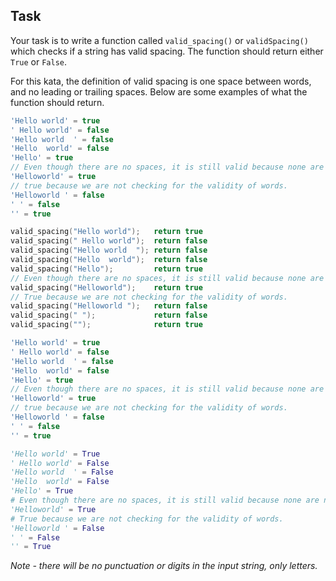 ## Task
Your task is to write a function called ```valid_spacing()``` or ```validSpacing()```  which checks if a string has valid spacing. The function should return either ```True``` or ```False```.  

For this kata, the definition of valid spacing is one space between words, and no leading or trailing spaces. Below are some examples of what the function should return.
```php
'Hello world' = true
' Hello world' = false
'Hello world  ' = false
'Hello  world' = false
'Hello' = true
// Even though there are no spaces, it is still valid because none are needed
'Helloworld' = true 
// true because we are not checking for the validity of words.
'Helloworld ' = false
' ' = false
'' = true
```
```c
valid_spacing("Hello world");   return true
valid_spacing(" Hello world");  return false
valid_spacing("Hello world  "); return false
valid_spacing("Hello  world");  return false
valid_spacing("Hello");         return true
// Even though there are no spaces, it is still valid because none are needed.
valid_spacing("Helloworld");    return true
// True because we are not checking for the validity of words.
valid_spacing("Helloworld ");   return false
valid_spacing(" ");             return false
valid_spacing("");              return true
```

```javascript
'Hello world' = true
' Hello world' = false
'Hello world  ' = false
'Hello  world' = false
'Hello' = true
// Even though there are no spaces, it is still valid because none are needed
'Helloworld' = true 
// true because we are not checking for the validity of words.
'Helloworld ' = false
' ' = false
'' = true
```

```python
'Hello world' = True
' Hello world' = False
'Hello world  ' = False
'Hello  world' = False
'Hello' = True
# Even though there are no spaces, it is still valid because none are needed
'Helloworld' = True 
# True because we are not checking for the validity of words.
'Helloworld ' = False
' ' = False
'' = True
```
*Note - there will be no punctuation or digits in the input string, only letters.*

